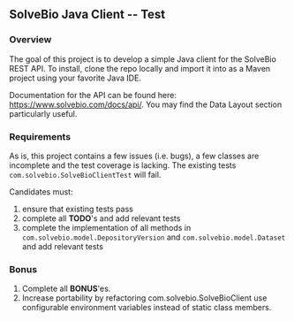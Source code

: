 ## SolveBio Java Client -- Test

### Overview
The goal of this project is to develop a simple Java client for the SolveBio REST API. To install, clone the repo locally and import it into as a Maven project using your favorite Java IDE.

Documentation for the API can be found here: https://www.solvebio.com/docs/api/. You may find the Data Layout section particularly useful.

### Requirements
As is, this project contains a few issues (i.e. bugs), a few classes are incomplete and the test coverage is lacking. The existing tests `com.solvebio.SolveBioClientTest` will fail.

Candidates must:
1. ensure that existing tests pass
2. complete all **TODO**'s and add relevant tests
3. complete the implementation of all methods in `com.solvebio.model.DepositoryVersion` and `com.solvebio.model.Dataset` and  add relevant tests


### Bonus
1. Complete all **BONUS**'es.
2. Increase portability by refactoring com.solvebio.SolveBioClient use configurable environment variables instead of static class members.
